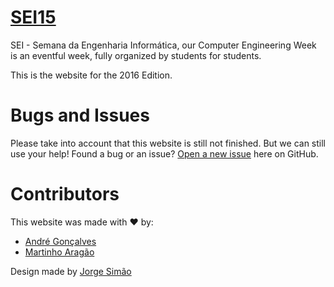 # [SEI15](http://cesium.github.io/sei16-website)

SEI - Semana da Engenharia Informática, our Computer Engineering Week is an eventful week, fully organized by students for students.

This is the website for the 2016 Edition.

# Bugs and Issues

Please take into account that this website is still not finished. But we can still use your help!
Found a bug or an issue? [Open a new issue](https://github.com/cesium/sei16-website/issues) here on GitHub.

# Contributors

This website was made with :heart: by:

* [André Gonçalves](https://github.com/Simbs38)
* [Martinho Aragão](https://github.com/martinhoaragao)

Design made by [Jorge Simão](https://www.linkedin.com/in/jorgepedrosimao)
